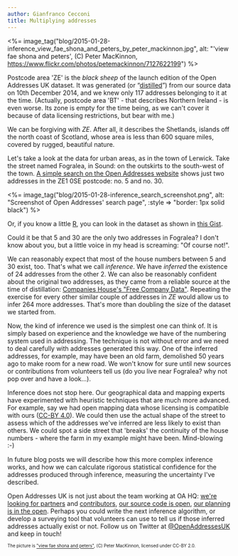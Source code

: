 ```yaml
---
author: Gianfranco Cecconi
title: Multiplying addresses
---
```


<%= image_tag("blog/2015-01-28-inference_view_fae_shona_and_peters_by_peter_mackinnon.jpg", alt: "'view fae shona and peters', (C) Peter MacKinnon, https://www.flickr.com/photos/petemackinnon/7127622199") %>

Postcode area 'ZE' is the *black sheep* of the launch edition of the Open Addresses UK dataset. It was generated (or “[distilled](https://openaddressesuk.org/about/docs)”) from our source data on 10th December 2014, and we knew only 117 addresses belonging to it at the time. (Actually, postcode area 'BT' - that describes Northern Ireland - is even worse. Its zone is empty for the time being, as we can't cover it because of data licensing restrictions, but bear with me.)

We can be forgiving with *ZE*. After all, it describes the Shetlands, islands off the north coast of Scotland, whose area is less than 600 square miles, covered by rugged, beautiful nature.

Let's take a look at the data for urban areas, as in the town of Lerwick. Take the street named Fogralea, in Sound: on the outskirts to the south-west of the town. [A simple search on the Open Addresses website](https://openaddressesuk.org/addresses?street=fogralea&town=shetland) shows just two addresses in the ZE1 0SE postcode: no. 5 and no. 30.

<%= image_tag("blog/2015-01-28-inference_search_screenshot.png", alt: "Screenshot of Open Addresses' search page", :style => "border: 1px solid black") %>

Or, if you know a little [R](http://en.wikipedia.org/wiki/R_%28programming_language%29), you can look in the dataset as shown in [this Gist](https://gist.github.com/giacecco/599b043ce333249b0f8b).

Could it be that 5 and 30 are the only two addresses in Fogralea? I don't know about you, but a little voice in my head is screaming: "Of course not!".

We can reasonably expect that most of the house numbers between 5 and 30 exist, too. That's what we call *inference*. We have *inferred* the existence of 24 addresses from the other 2. We can also be reasonably confident about the original two addresses, as they came from a reliable source at the time of distillation: [Companies House's "Free Company Data"](http://download.companieshouse.gov.uk/en_output.html). Repeating the exercise for every other similar couple of addresses in *ZE* would allow us to infer 264 more addresses. That's more than doubling the size of the dataset we started from.

Now, the kind of inference we used is the simplest one can think of. It is simply based on experience and the knowledge we have of the numbering system used in addressing. The technique is not without error and we need to deal carefully with addresses generated this way. One of the inferred addresses, for example, may have been an old farm, demolished 50 years ago to make room for a new road. We won't know for sure until new sources or contributions from volunteers tell us (do you live near Fogralea? why not pop over and have a look...).

Inference does not stop here. Our geographical data and mapping experts have experimented with heuristic techniques that are much more advanced. For example, say we had open mapping data whose licensing is compatible with ours ([CC-BY 4.0](https://creativecommons.org/licenses/by/4.0/)). We could then use the actual shape of the street to assess which of the addresses we've inferred are less likely to exist than others. We could spot a side street that 'breaks' the continuity of the house numbers - where the farm in my example might have been. Mind-blowing :-)

In future blog posts we will describe how this more complex inference works, and how we can calculate rigorous statistical confidence for the addresses produced through inference, measuring the uncertainty I've described.

Open Addresses UK is not just about the team working at OA HQ: [we're looking for partners](https://openaddressesuk.org/blog/2015/01/22/crowdsourcing-challenge) and [contributors](https://openaddressesuk.org/about/addingdata), [our source code is open](https://github.com/openaddressesuk), [our planning is in the open](https://huboard.com/OpenAddressesUK/roadmap/). Perhaps you could write the next inference algorithm, or develop a surveying tool that volunteers can use to tell us if those inferred addresses actually exist or not. Follow us on Twitter at [@OpenAddressesUK](https://twitter.com/openaddressesuk) and keep in touch!

<sub><sup>The picture is ["view fae shona and peters"](https://www.flickr.com/photos/petemackinnon/7127622199), (C) Peter MacKinnon, licensed under CC-BY 2.0. </sup></sub>
